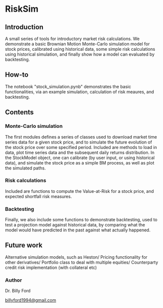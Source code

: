 # RiskSim
## Introduction
A small series of tools for introductory market risk calculations. We demonstrate a basic Brownian Motion Monte-Carlo simulation model for stock prices, calibrated using historical data, some simple risk calculations using historical simulation, and finally show how a model can evaluated by backtesting.

## How-to
The notebook "stock_simulation.pynb" demonstrates the basic functionalities, via an example simulation, calculation of risk meaures, and backtesting. 

## Contents
### Monte-Carlo simulation
The first modules defines a series of classes used to download market time series data for a given stock price, and to simulate the future evolution of the stock price over some specified period. Included are methods to load in data, plot time series data and the subsequent daily returns distribution. In the StockModel object, one can calibrate (by user input, or using historical data), and simulate the stock price as a simple BM process, as well as plot the simulated paths.

### Risk calculations
Included are functions to compute the Value-at-Risk for a stock price, and expected shortfall risk measures.

### Backtesting
Finally, we also include some functions to demonstrate backtesting, used to test a projection model against historical data, by comparing what the model would have predicted in the past against what actually happened.

## Future work
Alternative simulation models, such as Heston/
Pricing functionality for other derivatives/
Portfolio class to deal with multiple equities/
Counterparty credit risk implementation (with collateral etc)

### Author
Dr. Billy Ford

billyford1994@gmail.com